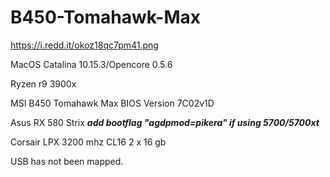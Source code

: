 # B450-Tomahawk-Max 

https://i.redd.it/okoz18qc7pm41.png

MacOS Catalina 10.15.3/Opencore 0.5.6

Ryzen r9 3900x

MSI B450 Tomahawk Max BIOS Version 7C02v1D

Asus RX 580 Strix ***add bootflag "agdpmod=pikera" if using 5700/5700xt***

Corsair LPX 3200 mhz CL16 2 x 16 gb

USB has not been mapped. 
